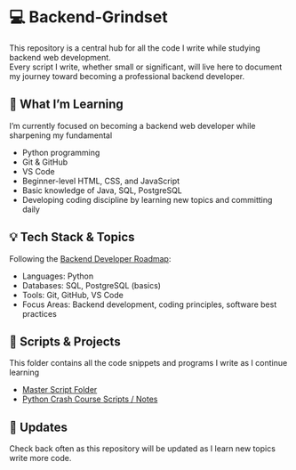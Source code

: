 
# 💻 Backend-Grindset
This repository is a central hub for all the code I write while studying backend web development. <br>
Every script I write, whether small or significant, will live here to document my journey toward becoming a professional backend developer.

## 🚀 What I’m Learning
I’m currently focused on becoming a backend web developer while sharpening my fundamental
- Python programming
- Git & GitHub
- VS Code
- Beginner-level HTML, CSS, and JavaScript
- Basic knowledge of Java, SQL, PostgreSQL
- Developing coding discipline by learning new topics and committing daily

## 💡 Tech Stack & Topics
Following the [Backend Developer Roadmap](https://roadmap.sh/backend):
- Languages: Python
- Databases: SQL, PostgreSQL (basics)
- Tools: Git, GitHub, VS Code
- Focus Areas: Backend development, coding principles, software best practices

## 📜 Scripts & Projects
This folder contains all the code snippets and programs I write as I continue learning 
- [Master Script Folder](https://github.com/ventura-christian/Backend-Grindset/tree/main/Scripts)
- [Python Crash Course Scripts / Notes](https://github.com/ventura-christian/Backend-Grindset/tree/main/Crash_Course_Python/Chapter4_Working_with_Lists) 

## 🔄 Updates
Check back often as this repository will be updated as I learn new topics write more code. 

